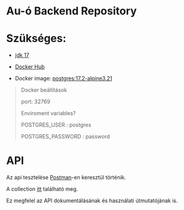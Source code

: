# Au-ó Backend Repository

# Szükséges:

- [jdk 17](https://www.oracle.com/java/technologies/javase/jdk17-archive-downloads.html)

- [Docker Hub](https://hub.docker.com/)

- Docker image: [postgres:17.2-alpine3.21](https://github.com/docker-library/postgres/blob/17818f21dca10ccf02711476e138c219bd31b456/17/alpine3.21/Dockerfile)

> Docker beállítások
> 
> port: 32769
> 
> Enviroment variables?
> 
> POSTGRES_USER : postgres
> 
> POSTGRES_PASSWORD : password
     

# API

Az api tesztelése [Postman](https://www.postman.com/)-en keresztül történik.

A collection [itt](https://github.com/bnolod/au-o_backend/blob/main/Au_o%20backend.postman_collection.json) található meg.

Ez megfelel az API dokumentálásának és használati útmutatójának is.

